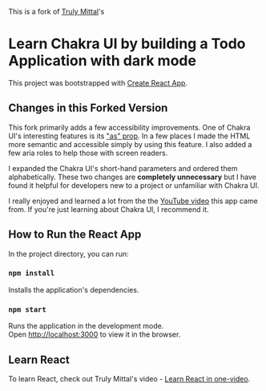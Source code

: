 This is a fork of [Truly Mittal](https://github.com/trulymittal)'s 
# Learn Chakra UI by building a Todo Application with dark mode

This project was bootstrapped with [Create React App](https://github.com/facebook/create-react-app).

## Changes in this Forked Version

This fork primarily adds a few accessibility improvements. One of Chakra UI's interesting features is its ["as" prop](https://chakra-ui.com/docs/layout/box#as-prop).  In a few places I made the HTML more semantic and accessible simply by using this feature. I also added a few aria roles to help those with screen readers.

I expanded the Chakra UI's short-hand parameters and ordered them alphabetically.  These two changes are **completely unnecessary** but I have found it helpful for developers new to a project or unfamiliar with Chakra UI.

I really enjoyed and learned a lot from the the [YouTube video](https://youtu.be/QVnkGqEsbK0) this app came from. If you're just learning about Chakra UI, I recommend it.

## How to Run the React App

In the project directory, you can run:
### `npm install`

Installs the application's dependencies.

### `npm start`

Runs the application in the development mode.\
Open [http://localhost:3000](http://localhost:3000) to view it in the browser.

## Learn React

To learn React, check out Truly Mittal's video - [Learn React in one-video](https://youtu.be/irja5lMWTnc).
